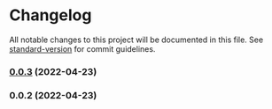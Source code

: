 # Changelog

All notable changes to this project will be documented in this file. See [standard-version](https://github.com/conventional-changelog/standard-version) for commit guidelines.

### [0.0.3](https://github.com/valora-inc/nft-list/compare/v0.0.2...v0.0.3) (2022-04-23)

### 0.0.2 (2022-04-23)
